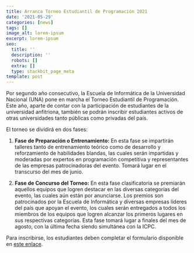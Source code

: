 ```yaml
---
title: Arranca Torneo Estudiantil de Programación 2021
date: '2021-05-29'
categories: [news]
tags: []
image_alt: lorem-ipsum
excerpt: lorem-ipsum
seo:
  title: ''
  description: ''
  robots: []
  extra: []
  type: stackbit_page_meta
template: post
---
```

Por segundo año consecutivo, la Escuela de Informática de la Universidad Nacional (UNA) pone en marcha el Torneo Estudiantil de Programación. Este año, aparte de contar con la participación de estudiantes de la universidad anfitriona, también se podrán inscribir estudiantes activos de otras universidades tanto públicas como privadas del país.

El torneo se dividirá en dos fases:

1.  **Fase de Preparación o Entrenamiento:** En esta fase se impartirán talleres tanto de entrenamiento teórico como de desarrollo y reforzamiento de habilidades blandas, las cuales serán impartidas y moderadas por expertos en programación competitiva y representantes de las empresas patrocinadoras del evento. Tomará lugar en el transcurso del mes de junio.

2.  **Fase de Concurso del Torneo:** En esta fase clasificatoria se premiarán aquellos equipos que logren destacar en las diversas categorías del evento, las cuales aún están por anunciarse. Los premios son patrocinados por la Escuela de Informática y diversas empresas líderes del país que apoyan el evento, los cuales serán entregados a todos los miembros de los equipos que logren alcanzar los primeros lugares en sus respectivas categorías. Esta fase tomará lugar a finales del mes de agosto, con la última fecha siendo simultánea con la ICPC.

Para inscribirse, los estudiantes deben completar el formulario disponible en [este enlace](https://forms.gle/zjDQjCwXdXMD2vmH9).
